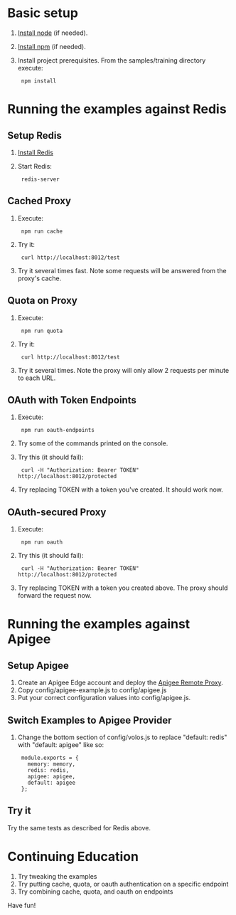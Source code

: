 Basic setup
===========
1. [Install node](http://nodejs.org) (if needed).  
2. [Install npm](https://github.com/npm/npm) (if needed).
3. Install project prerequisites. From the samples/training directory execute:
 
        npm install

Running the examples against Redis
==================================

Setup Redis
-----------
1. [Install Redis](http://redis.io)
2. Start Redis:  

        redis-server

Cached Proxy
------------
1. Execute:

        npm run cache        

2. Try it:

        curl http://localhost:8012/test

3. Try it several times fast. Note some requests will be answered from the proxy's cache.
 
Quota on Proxy
--------------
1. Execute:

        npm run quota
        
2. Try it:

        curl http://localhost:8012/test
        
3. Try it several times. Note the proxy will only allow 2 requests per minute to each URL.

OAuth with Token Endpoints
--------------------------
1. Execute:

        npm run oauth-endpoints
        
2. Try some of the commands printed on the console.

3. Try this (it should fail):

        curl -H "Authorization: Bearer TOKEN" http://localhost:8012/protected        
 
4. Try replacing TOKEN with a token you've created. It should work now. 

OAuth-secured Proxy
-------------------  
1. Execute:

        npm run oauth
        
2. Try this (it should fail):

        curl -H "Authorization: Bearer TOKEN" http://localhost:8012/protected
         
3. Try replacing TOKEN with a token you created above. The proxy should forward the request now.


Running the examples against Apigee
===================================

Setup Apigee
------------
1. Create an Apigee Edge account and deploy the [Apigee Remote Proxy](https://github.com/apigee-127/apigee-remote-proxy). 
2. Copy config/apigee-example.js to config/apigee.js
3. Put your correct configuration values into config/apigee.js.

Switch Examples to Apigee Provider
----------------------------------
1. Change the bottom section of config/volos.js to replace "default: redis" with "default: apigee" like so: 
        
        module.exports = {
          memory: memory,
          redis: redis,
          apigee: apigee,
          default: apigee
        };
    

Try it
------
Try the same tests as described for Redis above.


Continuing Education
====================

1. Try tweaking the examples
2. Try putting cache, quota, or oauth authentication on a specific endpoint
3. Try combining cache, quota, and oauth on endpoints

Have fun!
